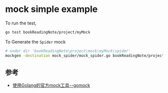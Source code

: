 # mock simple example

To run the test,

```bash
go test bookReadingNote/project/myMock
```

To Generate the `Spider` mock
```bash
# under dir 'bookReadingNote\project\mock\myMock\spider'
mockgen -destination mock_spider/mock_spider.go bookReadingNote/project/mock/myMock/spider Spider
```

## 参考
- [使用Golang的官方mock工具--gomock](https://www.jianshu.com/p/598a11bbdafb)